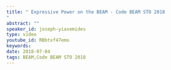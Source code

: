 ```yaml
---
title: " Expressive Power on the BEAM - Code BEAM STO 2018
"
abstract: ""
speaker_id: joseph-yiasemides
type: video
youtube_id: RBbtxf47emo
keywords: 
date: 2018-07-04
tags: BEAM,Code BEAM STO 2018
---
```


